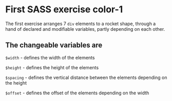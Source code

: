 First SASS exercise color-1
===========================

The first exercise arranges 7 `div` elements to a rocket shape, through a hand
of declared and modifiable variables, partly depending on each other.

The changeable variables are
----------------------------- 

`$width` - defines the width of the elements

`$height` - defines the height of the elements

`$spacing` - defines the vertical distance between the elements depending on the height

`$offset` - defines the offset of the elements depending on the width 